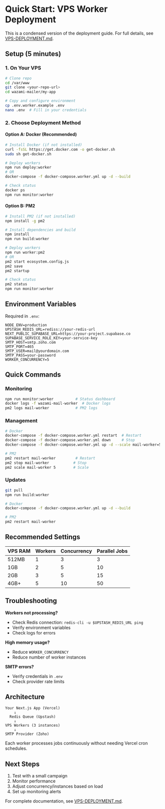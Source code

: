 # Quick Start: VPS Worker Deployment

This is a condensed version of the deployment guide. For full details, see [VPS-DEPLOYMENT.md](./VPS-DEPLOYMENT.md).

## Setup (5 minutes)

### 1. On Your VPS

```bash
# Clone repo
cd /var/www
git clone <your-repo-url>
cd wazami-mailer/my-app

# Copy and configure environment
cp .env.worker.example .env
nano .env  # Fill in your credentials
```

### 2. Choose Deployment Method

#### Option A: Docker (Recommended)

```bash
# Install Docker (if not installed)
curl -fsSL https://get.docker.com -o get-docker.sh
sudo sh get-docker.sh

# Deploy workers
npm run deploy:worker
# OR
docker-compose -f docker-compose.worker.yml up -d --build

# Check status
docker ps
npm run monitor:worker
```

#### Option B: PM2

```bash
# Install PM2 (if not installed)
npm install -g pm2

# Install dependencies and build
npm install
npm run build:worker

# Deploy workers
npm run worker:pm2
# OR
pm2 start ecosystem.config.js
pm2 save
pm2 startup

# Check status
pm2 status
npm run monitor:worker
```

## Environment Variables

Required in `.env`:

```env
NODE_ENV=production
UPSTASH_REDIS_URL=rediss://your-redis-url
NEXT_PUBLIC_SUPABASE_URL=https://your-project.supabase.co
SUPABASE_SERVICE_ROLE_KEY=your-service-key
SMTP_HOST=smtp.zoho.com
SMTP_PORT=465
SMTP_USER=mail@yourdomain.com
SMTP_PASS=your-password
WORKER_CONCURRENCY=5
```

## Quick Commands

### Monitoring
```bash
npm run monitor:worker          # Status dashboard
docker logs -f wazami-mail-worker  # Docker logs
pm2 logs mail-worker            # PM2 logs
```

### Management
```bash
# Docker
docker-compose -f docker-compose.worker.yml restart  # Restart
docker-compose -f docker-compose.worker.yml down     # Stop
docker-compose -f docker-compose.worker.yml up -d --scale mail-worker=5  # Scale

# PM2
pm2 restart mail-worker         # Restart
pm2 stop mail-worker           # Stop
pm2 scale mail-worker 5        # Scale
```

### Updates
```bash
git pull
npm run build:worker

# Docker
docker-compose -f docker-compose.worker.yml up -d --build

# PM2
pm2 restart mail-worker
```

## Recommended Settings

| VPS RAM | Workers | Concurrency | Parallel Jobs |
|---------|---------|-------------|---------------|
| 512MB   | 1       | 3           | 3             |
| 1GB     | 2       | 5           | 10            |
| 2GB     | 3       | 5           | 15            |
| 4GB+    | 5       | 10          | 50            |

## Troubleshooting

**Workers not processing?**
- Check Redis connection: `redis-cli -u $UPSTASH_REDIS_URL ping`
- Verify environment variables
- Check logs for errors

**High memory usage?**
- Reduce `WORKER_CONCURRENCY`
- Reduce number of worker instances

**SMTP errors?**
- Verify credentials in `.env`
- Check provider rate limits

## Architecture

```
Your Next.js App (Vercel)
    ↓
  Redis Queue (Upstash)
    ↓
VPS Workers (3 instances)
    ↓
SMTP Provider (Zoho)
```

Each worker processes jobs continuously without needing Vercel cron schedules.

## Next Steps

1. Test with a small campaign
2. Monitor performance
3. Adjust concurrency/instances based on load
4. Set up monitoring alerts

For complete documentation, see [VPS-DEPLOYMENT.md](./VPS-DEPLOYMENT.md).
